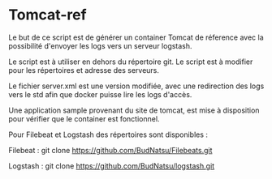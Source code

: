 # Tomcat-ref

Le but de ce script est de générer un container Tomcat de réference avec la possibilité d'envoyer les logs vers un serveur logstash.

Le script est à utiliser en dehors du répertoire git. Le script est à modifier pour les répertoires et adresse des serveurs.

Le fichier server.xml est une version modifiée, avec une redirection des logs vers le std afin que docker puisse lire les logs d'accès.

Une application sample provenant du site de tomcat, est mise à disposition pour vérifier que le container est fonctionnel.

Pour Filebeat et Logstash des répertoires sont disponibles : 

Filebeat :
git clone https://github.com/BudNatsu/Filebeats.git

Logstash :
git clone https://github.com/BudNatsu/logstash.git
